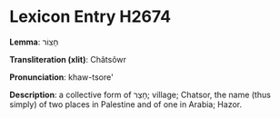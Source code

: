 # Lexicon Entry H2674

**Lemma**: חָצוֹר

**Transliteration (xlit)**: Châtsôwr

**Pronunciation**: khaw-tsore'

**Description**:
a collective form of חָצֵר; village; Chatsor, the name (thus simply) of two places in Palestine and of one in Arabia; Hazor.
